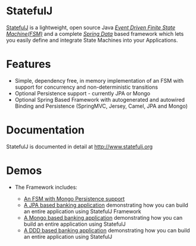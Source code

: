 StatefulJ
=========

[StatefulJ](http://www.statefulj.org) is a lightweight, open source Java [*Event Driven Finite State Machine(FSM)*](http://en.wikipedia.org/wiki/Event-driven_finite-state_machine) and a complete [*Spring Data*](http://projects.spring.io/spring-data/) based framework which lets you easily define and integrate State Machines into your Applications.

Features
=========
* Simple, dependency free, in memory implementation of an FSM with support for concurrency and non-deterministic transitions
* Optional Persistence support - currently JPA or Mongo
* Optional Spring Based Framework with autogenerated and autowired Binding and Persistence (SpringMVC, Jersey, Camel, JPA and Mongo)

Documentation
=============
StatefulJ is documented in detail at http://www.statefulj.org

Demos
=====
* The Framework includes:

  * [An FSM with Mongo Persistence support](https://github.com/statefulj/statefulj-persistence-mongo-demo)
  * [A JPA based banking application](https://github.com/statefulj/statefulj-framework-demo-jpa) demonstrating how you can build an entire application using StatefulJ Framework
  * [A Mongo based banking application](https://github.com/statefulj/statefulj-framework-demo-mongo) demonstrating how you can build an entire application using StatefulJ
  * [A DDD based banking application](https://github.com/statefulj/statefulj-framework-demo-ddd) demonstrating how you can build an entire application using StatefulJ
